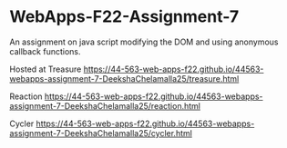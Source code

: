 # WebApps-F22-Assignment-7
An assignment on java script modifying the DOM and using anonymous callback functions.

Hosted at
Treasure
 https://44-563-web-apps-f22.github.io/44563-webapps-assignment-7-DeekshaChelamalla25/treasure.html
 
Reaction
 https://44-563-web-apps-f22.github.io/44563-webapps-assignment-7-DeekshaChelamalla25/reaction.html
 
Cycler
 https://44-563-web-apps-f22.github.io/44563-webapps-assignment-7-DeekshaChelamalla25/cycler.html
